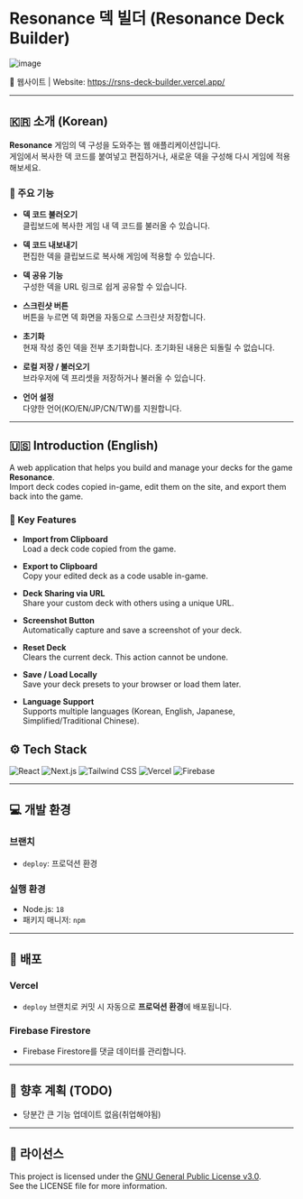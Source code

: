 # Resonance 덱 빌더 (Resonance Deck Builder)

![image](https://github.com/user-attachments/assets/1d967fb9-da06-4b69-a360-d180f51a330a)<!-- 원한다면 스크린샷 이미지 추가 -->

📌 웹사이트 | Website: https://rsns-deck-builder.vercel.app/

---

## 🇰🇷 소개 (Korean)

**Resonance** 게임의 덱 구성을 도와주는 웹 애플리케이션입니다.  
게임에서 복사한 덱 코드를 붙여넣고 편집하거나, 새로운 덱을 구성해 다시 게임에 적용해보세요.

### 🔧 주요 기능

- **덱 코드 불러오기**  
  클립보드에 복사한 게임 내 덱 코드를 불러올 수 있습니다.

- **덱 코드 내보내기**  
  편집한 덱을 클립보드로 복사해 게임에 적용할 수 있습니다.

- **덱 공유 기능**  
  구성한 덱을 URL 링크로 쉽게 공유할 수 있습니다.

- **스크린샷 버튼**  
  버튼을 누르면 덱 화면을 자동으로 스크린샷 저장합니다.

- **초기화**  
  현재 작성 중인 덱을 전부 초기화합니다. 초기화된 내용은 되돌릴 수 없습니다.

- **로컬 저장 / 불러오기**  
  브라우저에 덱 프리셋을 저장하거나 불러올 수 있습니다.

- **언어 설정**  
  다양한 언어(KO/EN/JP/CN/TW)를 지원합니다.

---

## 🇺🇸 Introduction (English)

A web application that helps you build and manage your decks for the game **Resonance**.  
Import deck codes copied in-game, edit them on the site, and export them back into the game.

### 🔧 Key Features

- **Import from Clipboard**  
  Load a deck code copied from the game.

- **Export to Clipboard**  
  Copy your edited deck as a code usable in-game.

- **Deck Sharing via URL**  
  Share your custom deck with others using a unique URL.

- **Screenshot Button**  
  Automatically capture and save a screenshot of your deck.

- **Reset Deck**  
  Clears the current deck. This action cannot be undone.

- **Save / Load Locally**  
  Save your deck presets to your browser or load them later.

- **Language Support**  
  Supports multiple languages (Korean, English, Japanese, Simplified/Traditional Chinese).

## ⚙️ Tech Stack

![React](https://img.shields.io/badge/-React-61DAFB?logo=react&logoColor=white&style=flat)
![Next.js](https://img.shields.io/badge/-Next.js-000000?logo=next.js&logoColor=white&style=flat)
![Tailwind CSS](https://img.shields.io/badge/-TailwindCSS-06B6D4?logo=tailwind-css&logoColor=white&style=flat)
![Vercel](https://img.shields.io/badge/-Vercel-000000?logo=vercel&logoColor=white&style=flat)
![Firebase](https://img.shields.io/badge/-Firebase-FFCA28?logo=firebase&logoColor=white&style=flat)

---

## 💻 개발 환경

### 브랜치

- `deploy`: 프로덕션 환경  

### 실행 환경

- Node.js: `18`
- 패키지 매니저: `npm`

---

## 🔗 배포

### Vercel

- `deploy` 브랜치로 커밋 시 자동으로 **프로덕션 환경**에 배포됩니다.

### Firebase Firestore

- Firebase Firestore를 댓글 데이터를 관리합니다.

---

## 🧪 향후 계획 (TODO)

- 당분간 큰 기능 업데이트 없음(취업해야됨)

---

## 📝 라이선스

This project is licensed under the [GNU General Public License v3.0](./LICENSE).  
See the LICENSE file for more information.

